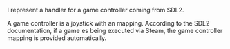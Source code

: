 I represent a handler for a game controller coming from SDL2. A game controller is a joystick with an mapping. According to the SDL2 documentation, if a game es being executed via Steam, the game controller mapping is provided automatically.